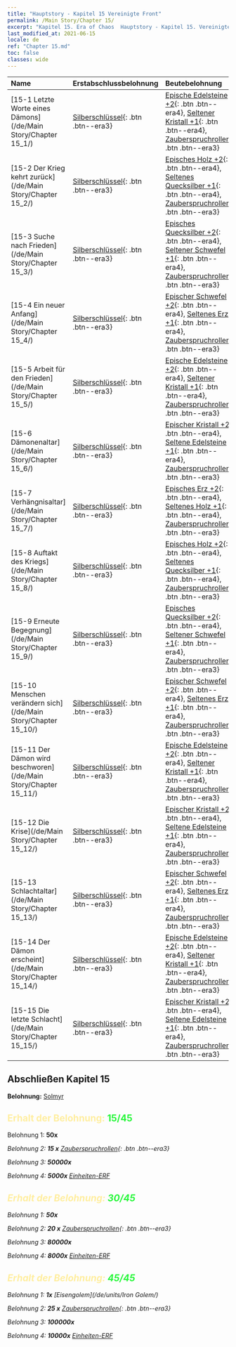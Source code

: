 ```yaml
---
title: "Hauptstory - Kapitel 15 Vereinigte Front"
permalink: /Main Story/Chapter 15/
excerpt: "Kapitel 15. Era of Chaos  Hauptstory - Kapitel 15. Vereinigte Front"
last_modified_at: 2021-06-15
locale: de
ref: "Chapter 15.md"
toc: false
classes: wide
---
```


  | Name |  Erstabschlussbelohnung | Beutebelohnung |
  |:------------|:------------|:------------| 
  | [15-1 Letzte Worte eines Dämons](/de/Main Story/Chapter 15_1/) | [Silberschlüssel](/ItemsDE/con_693/){: .btn .btn--era3} | [Epische Edelsteine +2](/ItemsDE/mat_51/){: .btn .btn--era4}, [Seltener Kristall +1](/ItemsDE/mat_45/){: .btn .btn--era4}, [Zauberspruchrollen](/ItemsDE/con_694/){: .btn .btn--era3} |
  | [15-2 Der Krieg kehrt zurück](/de/Main Story/Chapter 15_2/) | [Silberschlüssel](/ItemsDE/con_693/){: .btn .btn--era3} | [Episches Holz +2](/ItemsDE/mat_48/){: .btn .btn--era4}, [Seltenes Quecksilber +1](/ItemsDE/mat_42/){: .btn .btn--era4}, [Zauberspruchrollen](/ItemsDE/con_694/){: .btn .btn--era3} |
  | [15-3 Suche nach Frieden](/de/Main Story/Chapter 15_3/) | [Silberschlüssel](/ItemsDE/con_693/){: .btn .btn--era3} | [Episches Quecksilber +2](/ItemsDE/mat_49/){: .btn .btn--era4}, [Seltener Schwefel +1](/ItemsDE/mat_43/){: .btn .btn--era4}, [Zauberspruchrollen](/ItemsDE/con_694/){: .btn .btn--era3} |
  | [15-4 Ein neuer Anfang](/de/Main Story/Chapter 15_4/) | [Silberschlüssel](/ItemsDE/con_693/){: .btn .btn--era3} | [Epischer Schwefel +2](/ItemsDE/mat_50/){: .btn .btn--era4}, [Seltenes Erz +1](/ItemsDE/mat_40/){: .btn .btn--era4}, [Zauberspruchrollen](/ItemsDE/con_694/){: .btn .btn--era3} |
  | [15-5 Arbeit für den Frieden](/de/Main Story/Chapter 15_5/) | [Silberschlüssel](/ItemsDE/con_693/){: .btn .btn--era3} | [Epische Edelsteine +2](/ItemsDE/mat_51/){: .btn .btn--era4}, [Seltener Kristall +1](/ItemsDE/mat_45/){: .btn .btn--era4}, [Zauberspruchrollen](/ItemsDE/con_694/){: .btn .btn--era3} |
  | [15-6 Dämonenaltar](/de/Main Story/Chapter 15_6/) | [Silberschlüssel](/ItemsDE/con_693/){: .btn .btn--era3} | [Epischer Kristall +2](/ItemsDE/mat_52/){: .btn .btn--era4}, [Seltene Edelsteine +1](/ItemsDE/mat_44/){: .btn .btn--era4}, [Zauberspruchrollen](/ItemsDE/con_694/){: .btn .btn--era3} |
  | [15-7 Verhängnisaltar](/de/Main Story/Chapter 15_7/) | [Silberschlüssel](/ItemsDE/con_693/){: .btn .btn--era3} | [Episches Erz +2](/ItemsDE/mat_47/){: .btn .btn--era4}, [Seltenes Holz +1](/ItemsDE/mat_41/){: .btn .btn--era4}, [Zauberspruchrollen](/ItemsDE/con_694/){: .btn .btn--era3} |
  | [15-8 Auftakt des Kriegs](/de/Main Story/Chapter 15_8/) | [Silberschlüssel](/ItemsDE/con_693/){: .btn .btn--era3} | [Episches Holz +2](/ItemsDE/mat_48/){: .btn .btn--era4}, [Seltenes Quecksilber +1](/ItemsDE/mat_42/){: .btn .btn--era4}, [Zauberspruchrollen](/ItemsDE/con_694/){: .btn .btn--era3} |
  | [15-9 Erneute Begegnung](/de/Main Story/Chapter 15_9/) | [Silberschlüssel](/ItemsDE/con_693/){: .btn .btn--era3} | [Episches Quecksilber +2](/ItemsDE/mat_49/){: .btn .btn--era4}, [Seltener Schwefel +1](/ItemsDE/mat_43/){: .btn .btn--era4}, [Zauberspruchrollen](/ItemsDE/con_694/){: .btn .btn--era3} |
  | [15-10 Menschen verändern sich](/de/Main Story/Chapter 15_10/) | [Silberschlüssel](/ItemsDE/con_693/){: .btn .btn--era3} | [Epischer Schwefel +2](/ItemsDE/mat_50/){: .btn .btn--era4}, [Seltenes Erz +1](/ItemsDE/mat_40/){: .btn .btn--era4}, [Zauberspruchrollen](/ItemsDE/con_694/){: .btn .btn--era3} |
  | [15-11 Der Dämon wird beschworen](/de/Main Story/Chapter 15_11/) | [Silberschlüssel](/ItemsDE/con_693/){: .btn .btn--era3} | [Epische Edelsteine +2](/ItemsDE/mat_51/){: .btn .btn--era4}, [Seltener Kristall +1](/ItemsDE/mat_45/){: .btn .btn--era4}, [Zauberspruchrollen](/ItemsDE/con_694/){: .btn .btn--era3} |
  | [15-12 Die Krise](/de/Main Story/Chapter 15_12/) | [Silberschlüssel](/ItemsDE/con_693/){: .btn .btn--era3} | [Epischer Kristall +2](/ItemsDE/mat_52/){: .btn .btn--era4}, [Seltene Edelsteine +1](/ItemsDE/mat_44/){: .btn .btn--era4}, [Zauberspruchrollen](/ItemsDE/con_694/){: .btn .btn--era3} |
  | [15-13 Schlachtaltar](/de/Main Story/Chapter 15_13/) | [Silberschlüssel](/ItemsDE/con_693/){: .btn .btn--era3} | [Epischer Schwefel +2](/ItemsDE/mat_50/){: .btn .btn--era4}, [Seltenes Erz +1](/ItemsDE/mat_40/){: .btn .btn--era4}, [Zauberspruchrollen](/ItemsDE/con_694/){: .btn .btn--era3} |
  | [15-14 Der Dämon erscheint](/de/Main Story/Chapter 15_14/) | [Silberschlüssel](/ItemsDE/con_693/){: .btn .btn--era3} | [Epische Edelsteine +2](/ItemsDE/mat_51/){: .btn .btn--era4}, [Seltener Kristall +1](/ItemsDE/mat_45/){: .btn .btn--era4}, [Zauberspruchrollen](/ItemsDE/con_694/){: .btn .btn--era3} |
  | [15-15 Die letzte Schlacht](/de/Main Story/Chapter 15_15/) | [Silberschlüssel](/ItemsDE/con_693/){: .btn .btn--era3} | [Epischer Kristall +2](/ItemsDE/mat_52/){: .btn .btn--era4}, [Seltene Edelsteine +1](/ItemsDE/mat_44/){: .btn .btn--era4}, [Zauberspruchrollen](/ItemsDE/con_694/){: .btn .btn--era3} |


## Abschließen Kapitel 15

 **Belohnung:** [Solmyr](/de/heroes/Solmyr/)



## <span style="color: #ffeea0">Erhalt der Belohnung: </span><span style="color: #27f73a">15/45</span>

 Belohnung 1:  **50x** <i class="fas fa-gem"/>

 Belohnung 2: **15 x** [Zauberspruchrollen](/ItemsDE/con_694/){: .btn .btn--era3}

 Belohnung 3:  **50000x** <i class="fas fa-coins"/>

 Belohnung 4:  **5000x** [Einheiten-ERF](/ItemsDE/con_902/)



## <span style="color: #ffeea0">Erhalt der Belohnung: </span><span style="color: #27f73a">30/45</span>

 Belohnung 1:  **50x** <i class="fas fa-gem"/>

 Belohnung 2: **20 x** [Zauberspruchrollen](/ItemsDE/con_694/){: .btn .btn--era3}

 Belohnung 3:  **80000x** <i class="fas fa-coins"/>

 Belohnung 4:  **8000x** [Einheiten-ERF](/ItemsDE/con_902/)



## <span style="color: #ffeea0">Erhalt der Belohnung: </span><span style="color: #27f73a">45/45</span>

 Belohnung 1:  **1x** [Eisengolem](/de/units/Iron Golem/)

 Belohnung 2: **25 x** [Zauberspruchrollen](/ItemsDE/con_694/){: .btn .btn--era3}

 Belohnung 3:  **100000x** <i class="fas fa-coins"/>

 Belohnung 4:  **10000x** [Einheiten-ERF](/ItemsDE/con_902/)

